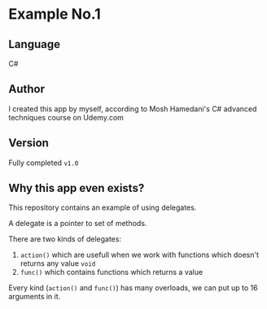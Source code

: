 Example No.1
==========

Language
----------
C#

Author
----------
I created this app by myself, according to Mosh Hamedani's C# advanced techniques course on Udemy.com

Version
---------
Fully completed `v1.0`

Why this app even exists?
---------------
This repository contains an example of using delegates.

A delegate is a pointer to set of methods.

There are two kinds of delegates:
1. `action()` which are usefull when we work with functions which doesn't returns any value `void`
2. `func()` which contains functions which returns a value 

Every kind (`action()` and `func()`) has many overloads, we can put up to 16 arguments in it.
